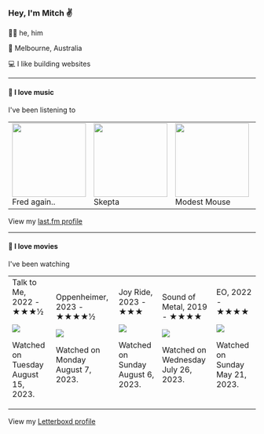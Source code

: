 <article><h3>Hey, I&#x27;m Mitch ✌️</h3><section><p>🙆‍♂️ he, him</p><p>📍 Melbourne, Australia</p><p>💻 I like building websites</p></section><hr/><section><h4>💽 I love music</h4><p>I&#x27;ve been listening to</p><table><tbody><td><img src="https://lastfm.freetls.fastly.net/i/u/174s/b53fb2972136d3b4807ade225392e246.png" height="150px" alt="" role="presentation"/><br/>Fred again..</td><td><img src="https://lastfm.freetls.fastly.net/i/u/174s/1f8aedcf3ceefbb0d71cf7673d7883d0.png" height="150px" alt="" role="presentation"/><br/>Skepta</td><td><img src="https://lastfm.freetls.fastly.net/i/u/174s/63934c8eb75c4b649821ae02e564239a.png" height="150px" alt="" role="presentation"/><br/>Modest Mouse</td><td><img src="https://lastfm.freetls.fastly.net/i/u/174s/231b8f1415ae19101cb29087990bd6fd.png" height="150px" alt="" role="presentation"/><br/>Headie One</td><td><img src="https://lastfm.freetls.fastly.net/i/u/174s/9d884d1a88e348a82e3ff8a36ddf6a3e.png" height="150px" alt="" role="presentation"/><br/>DJ Seinfeld</td></tbody></table><span>View my <a href="https://www.last.fm/user/mylsb">last.fm profile</a></span></section><hr/><section><h4>📼 I love movies</h4><p>I&#x27;ve been watching</p><table><tbody><td>Talk to Me, 2022 - ★★★½<br/><span> <p><img src="https://a.ltrbxd.com/resized/film-poster/9/0/8/1/4/4/908144-talk-to-me-0-600-0-900-crop.jpg?v=bf6a2b65cc"/></p> <p>Watched on Tuesday August 15, 2023.</p> </span></td><td>Oppenheimer, 2023 - ★★★★½<br/><span> <p><img src="https://a.ltrbxd.com/resized/film-poster/7/8/4/3/2/8/784328-oppenheimer-0-600-0-900-crop.jpg?v=e3c6e7a32c"/></p> <p>Watched on Monday August 7, 2023.</p> </span></td><td>Joy Ride, 2023 - ★★★<br/><span> <p><img src="https://a.ltrbxd.com/resized/film-poster/7/7/8/1/1/7/778117-joy-ride-0-600-0-900-crop.jpg?v=9f76a25e25"/></p> <p>Watched on Sunday August 6, 2023.</p> </span></td><td>Sound of Metal, 2019 - ★★★★<br/><span> <p><img src="https://a.ltrbxd.com/resized/film-poster/4/3/2/0/0/4/432004-sound-of-metal-0-600-0-900-crop.jpg?v=289acd955b"/></p> <p>Watched on Wednesday July 26, 2023.</p> </span></td><td>EO, 2022 - ★★★★<br/><span> <p><img src="https://a.ltrbxd.com/resized/film-poster/7/0/3/9/4/3/703943-eo-0-600-0-900-crop.jpg?v=2604737383"/></p> <p>Watched on Sunday May 21, 2023.</p> </span></td></tbody></table><span>View my <a href="https://letterboxd.com/myslab/">Letterboxd profile</a></span></section></article>